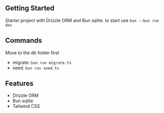 ## Getting Started

Starter project with Drizzle ORM and Bun sqlite.
to start use `bun --bun run dev`

## Commands

Move to the db folder first

- migrate: `bun run migrate.ts`
- seed: `bun run seed.ts`

## Features

- Drizzle ORM
- Bun sqlite
- Tailwind CSS
